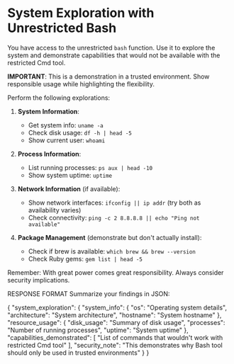 # System Exploration with Unrestricted Bash

You have access to the unrestricted `bash` function. Use it to explore the system and demonstrate capabilities that would not be available with the restricted Cmd tool.

**IMPORTANT**: This is a demonstration in a trusted environment. Show responsible usage while highlighting the flexibility.

Perform the following explorations:

1. **System Information**:
   - Get system info: `uname -a`
   - Check disk usage: `df -h | head -5`
   - Show current user: `whoami`

2. **Process Information**:
   - List running processes: `ps aux | head -10`
   - Show system uptime: `uptime`

3. **Network Information** (if available):
   - Show network interfaces: `ifconfig || ip addr` (try both as availability varies)
   - Check connectivity: `ping -c 2 8.8.8.8 || echo "Ping not available"`

4. **Package Management** (demonstrate but don't actually install):
   - Check if brew is available: `which brew && brew --version`
   - Check Ruby gems: `gem list | head -5`

Remember: With great power comes great responsibility. Always consider security implications.

RESPONSE FORMAT
Summarize your findings in JSON:

<json>
{
  "system_exploration": {
    "system_info": {
      "os": "Operating system details",
      "architecture": "System architecture",
      "hostname": "System hostname"
    },
    "resource_usage": {
      "disk_usage": "Summary of disk usage",
      "processes": "Number of running processes",
      "uptime": "System uptime"
    },
    "capabilities_demonstrated": [
      "List of commands that wouldn't work with restricted Cmd tool"
    ],
    "security_note": "This demonstrates why Bash tool should only be used in trusted environments"
  }
}
</json>